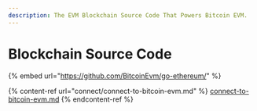 ```yaml
---
description: The EVM Blockchain Source Code That Powers Bitcoin EVM.
---
```


# Blockchain Source Code

{% embed url="https://github.com/BitcoinEvm/go-ethereum/" %}

{% content-ref url="connect/connect-to-bitcoin-evm.md" %}
[connect-to-bitcoin-evm.md](connect/connect-to-bitcoin-evm.md)
{% endcontent-ref %}
